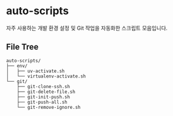 # auto-scripts
자주 사용하는 개발 환경 설정 및 Git 작업을 자동화한 스크립트 모음입니다.

## File Tree
```text
auto-scripts/
├── env/
│   ├── uv-activate.sh
│   └── virtualenv-activate.sh
└── git/
    ├── git-clone-ssh.sh
    ├── git-delete-file.sh
    ├── git-init-push.sh
    ├── git-push-all.sh
    └── git-remove-ignore.sh
```
